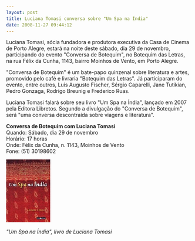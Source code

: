 ```yaml
---
layout: post
title: Luciana Tomasi conversa sobre "Um Spa na Índia"
date: 2008-11-27 09:44:12
---
```

Luciana Tomasi, sócia fundadora e produtora executiva da Casa de Cinema de Porto Alegre, estará na noite deste sábado, dia 29 de novembro, participando do evento "Conversa de Botequim", no Botequim das Letras, na rua Félix da Cunha, 1143, bairro Moinhos de Vento, em Porto Alegre.

"Conversa de Botequim" é um bate-papo quinzenal sobre literatura e artes, promovido pelo café e livraria "Botequim das Letras". Já participaram do evento, entre outros, Luis Augusto Fischer, Sérgio Caparelli, Jane Tutikian, Pedro Gonzaga, Rodrigo Breunig e Frederico Ruas.

Luciana Tomasi falará sobre seu livro "Um Spa na Índia", lançado em 2007 pela Editora Libretos. Segundo a divulgação do "Conversa de Botequim", será "uma conversa descontraída sobre viagens e literatura".

**Conversa de Botequim com Luciana Tomasi**\
Quando: Sábado, dia 29 de novembro\
Horário: 17 horas\
Onde: Félix da Cunha, n. 1143, Moinhos de Vento\
Fone: (51) 30198602

![](/uploads/spa-na-india.jpg)

*"Um Spa na Índia", livro de Luciana Tomasi*